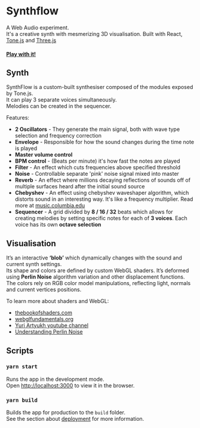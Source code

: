 
# Synthflow
A Web Audio experiment.  
It's a creative synth with mesmerizing 3D visualisation.
Built with React, [Tone.js](https://tonejs.github.io/) and [Three.js](https://threejs.org/)

#### [ Play with it!](synthflow.netlify.app)

## Synth
SynthFlow is a custom-built synthesiser composed of the modules exposed by Tone.js.\
It can play 3 separate voices simultaneously.\
Melodies can be created in the sequencer.

Features:
- **2 Oscillators** - They generate the main signal, both with wave type selection and frequency correction
- **Envelope** - Responsible for how the sound changes during the time note is played
- **Master volume control**
- **BPM control** - (Beats per minute) it's how fast the notes are played
- **Filter** - An effect which cuts frequencies above specified threshold
- **Noise** - Controllable separate 'pink' noise signal mixed into master
- **Reverb** - An effect where millions decaying reflections of sounds off of multiple surfaces heard after the initial sound source
- **Chebyshev** - An effect using chebyshev waveshaper algorithm, which distorts sound in an interesting way. It's like a  frequency multiplier. Read more at [music.columbia.edu](http://sites.music.columbia.edu/cmc/MusicAndComputers/chapter4/04_06.php)
- **Sequencer** - A grid divided by **8 / 16 / 32** beats which allows for creating melodies by setting specific notes for each of **3 voices**. Each voice has its own **octave selection**

## Visualisation
It’s an interactive **‘blob’** which dynamically changes with the sound and current synth settings.\
Its shape and colors are defined by custom WebGL shaders. It’s deformed using **Perlin Noise** algorithm variation and other displacement functions. The colors rely on RGB color model manipulations, reflecting light, normals and current vertices positions.

To learn more about shaders and WebGL:
- [thebookofshaders.com](https://thebookofshaders.com/)
- [webglfundamentals.org](https://webglfundamentals.org/)
- [Yuri Artyukh youtube channel](https://www.youtube.com/user/flintyara)
- [Understanding Perlin Noise](https://adrianb.io/2014/08/09/perlinnoise.html)

## Scripts

### `yarn start`

Runs the app in the development mode.\
Open [http://localhost:3000](http://localhost:3000) to view it in the browser.

### `yarn build`

Builds the app for production to the `build` folder.\
See the section about [deployment](https://facebook.github.io/create-react-app/docs/deployment) for more information.
